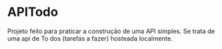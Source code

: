 # APITodo

Projeto feito para praticar a construção de uma API simples. Se trata de uma api de To dos (tarefas a fazer) hosteada localmente.